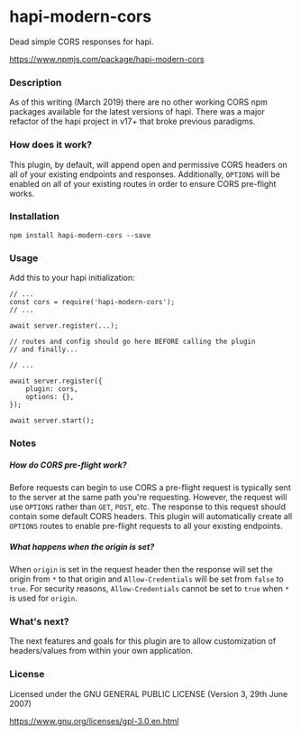 # hapi-modern-cors

Dead simple CORS responses for hapi.

https://www.npmjs.com/package/hapi-modern-cors

### Description

As of this writing (March 2019) there are no other working CORS npm packages available for the
latest versions of hapi. There was a major refactor of the hapi project in v17+ that broke previous
paradigms.

### How does it work?

This plugin, by default, will append open and permissive CORS headers on all of your existing endpoints and responses.
Additionally, `OPTIONS` will be enabled on all of your existing routes in order to ensure CORS pre-flight works.

### Installation

    npm install hapi-modern-cors --save

### Usage

Add this to your hapi initialization:

    // ...
    const cors = require('hapi-modern-cors');
    // ...

    await server.register(...);

    // routes and config should go here BEFORE calling the plugin
    // and finally...
    
    // ...

    await server.register({
        plugin: cors,
        options: {},
    });

    await server.start();

### Notes

##### How do CORS pre-flight work?

Before requests can begin to use CORS a pre-flight request is typically sent to the server at the same path you're requesting. However, the request will use `OPTIONS` rather than `GET`, `POST`, etc. The response to this request should contain some default CORS headers. This plugin will automatically create all `OPTIONS` routes to enable pre-flight requests to all your existing endpoints.

##### What happens when the origin is set?

When `origin` is set in the request header then the response will set the origin from `*` to that origin and
`Allow-Credentials` will be set from `false` to `true`. For security reasons, `Allow-Credentials` cannot be set to
`true` when `*` is used for `origin`.

### What's next?

The next features and goals for this plugin are to allow customization of headers/values from within your own application.

### License

Licensed under the GNU GENERAL PUBLIC LICENSE (Version 3, 29th June 2007)

https://www.gnu.org/licenses/gpl-3.0.en.html
